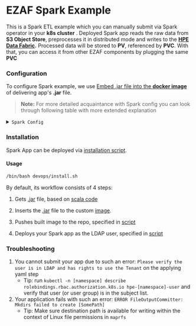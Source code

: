 # EZAF Spark Example

This is a Spark ETL example which you can manually submit via Spark operator in your **k8s cluster** .
Deployed Spark app reads the raw data from **S3 Object Store**, preprocesses it in distributed mode and
writes to the **[HPE Data Fabric](https://www.hpe.com/us/en/software/ezmeral-data-fabric.html).**
Processed data will be stored to **PV**, referenced by **PVC**. With that,
you can access it from other EZAF components by plugging the same **PVC**

### Configuration

To configure Spark example, we use [Embed .jar file into the **docker image**](k8s/DataProcessTransferFts-JarLocal-3.4.0.yaml)
of delivering app's **.jar** file.

> **Note:** For more detailed acquaintance with Spark config you can look through following table with more extended explanation

<details>
<summary><code>Spark Config</code></summary>

| Parameter               | Description                                                                                            | Example Value                                                                                                                                                                                                                                                                                                                                          |
|-------------------------|--------------------------------------------------------------------------------------------------------|--------------------------------------------------------------------------------------------------------------------------------------------------------------------------------------------------------------------------------------------------------------------------------------------------------------------------------------------------------|
| `*.image`               | Image that is used to run Spark itself                                                                 | <ul><li>`gcr.io/mapr-252711/ezaf-spark-demo-example:fy23-q3-fts`</li>Custom image with `.jar` file embedded<br/><br/><li>`gcr.io/mapr-252711/spark-3.4.0:v3.4.0`</li>Pure Spark image<ul>                                                                                                                                                              |
 | `*.mainApplicationFile` | Path inside the pod that is used by spark to find `.jar` file with app                                 | <ul><li>`local:///tmp/DataProcessTransfer.jar`</li>Path in which `.jar` file was embedded into image<br/><br/><li>`local///mounts/data/DataProcessTransfer.jar`</li>:warning: The specified path must be mounted to the `PV`<br/><br/><li>`maprfs:///home/spark/DataProcessTransfer.jar`</li>Path in which `.jar` file can be reached im `MaprFS`</ul> |
 | `*.mainClass`           | The fully qualified name of the class that contains the main method for the Java and Scala application | `com.mapr.sparkdemo.DataTransferDemo`                                                                                                                                                                                                                                                                                                                  |
 | `*.arguments`           | Arguments passed to the main method of your main class (_i.e._ command arguments)                      | <ul><li>`s3a://ezaf-demo/data/financial.csv`</li>Data source path<br/><br/><li>`csv`</li>Data source format<br/><br/><li>`file:///mounts/data/financial-processed`<br/>Data destination path. :warning: The specified path must be mounted to `PV`</li><br/><li>`parquet`</li>Data destination format</ul>                                             | 
 | `*.mountPath`           | Path inside the Pod that would be mounted to persistent storage                                        | `/mounts/data`                                                                                                                                                                                                                                                                                                                                         |
 | `*.claimName`           | PVC's name that claims to persistent volume, that spark will write data to                             | `<username>-<namespace>-pvc`<br/>e.g. `john-doe-spark-pvc`                                                                                                                                                                                                                                                                                             |
 | `*.namespace`           | Namespace where k8s Custom Resource HPE HCP Tenant is present                                          | `spark`                                                                                                                                                                                                                                                                                                                                                | 

</details>

### Installation

Spark App can be deployed via [installation script][1].

#### Usage

```bash
/bin/bash devops/install.sh
```

By default, its workflow consists of 4 steps:

1. Gets [.jar][2] file, based on [scala code](src/DataProcessTransfer/DataProcessTransfer.scala)

2. Inserts the [.jar][2] file to the custom [image](dockerfiles/SparkJarLocal-3.4.0.Dockerfile).

3. Pushes built image to the repo, specified in [script][1]

4. Deploys your Spark app as the LDAP user, specified in [script][1]


### Troubleshooting

1. You cannot submit your app due to such an error:
`Please verify the user is in LDAP and has rights to use the Tenant` on the applying yaml step
   * Tip: run `kubectl -n [namespace] describe rolebindings.rbac.authorization.k8s.io hpe-[namespace]-user` 
    and verify that user (or user group) is in the subject list.
2. Your application fails with such an error: 
`ERROR FileOutputCommitter: Mkdirs failed to create [SomePath]`
    * Tip: Make sure destination path is available for writing within the context of Linux file permissions in `maprfs`


[1]:devops/install.sh
[2]:src/DataProcessTransfer/DataProcessTransfer.jar
